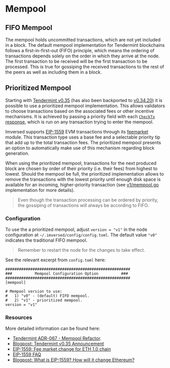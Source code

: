 # Mempool

## FIFO Mempool
The mempool holds uncommitted transactions, which are not yet included in a block. The default mempool implementation for Tendermint blockchains follows a first-in-first-out (FIFO) principle, which means the ordering of transactions depends solely on the order in which they arrive at the node. The first transaction to be received will be the first transaction to be processed. This is true for gossiping the received transactions to the rest of the peers as well as including them in a block.

## Prioritized Mempool
Starting with [Tendermint v0.35](https://github.com/tendermint/tendermint/blob/v0.35.0/CHANGELOG.md) (has also been backported to [v0.34.20](https://github.com/tendermint/tendermint/blob/17c94bb0dcb354c57f49cdcd1e62f4742752c803/UPGRADING.md?plain=1#L54)) it is possible to use a prioritized mempool implementation. This allows validators to choose transactions based on the associated fees or other incentive mechanisms. It is achieved by passing a priority field with each [`CheckTx` response](https://github.com/tendermint/tendermint/blob/17c94bb0dcb354c57f49cdcd1e62f4742752c803/proto/tendermint/abci/types.proto#L234), which is run on any transaction trying to enter the mempool.

Imversed supports [EIP-1559](https://eips.ethereum.org/EIPS/eip-1559#simple-summary) EVM transactions through its [feemarket](https://docs.imversed.com/modules/feemarket/01_concepts.html) module. This transaction type uses a base fee and a selectable priority tip that add up to the total transaction fees. The prioritized mempool presents an option to automatically make use of this mechanism regarding block generation.

When using the prioritized mempool, transactions for the next produced block are chosen by order of their priority (i.e. their fees) from highest to lowest. Should the mempool be full, the prioritized implementation allows to remove the transactions with the lowest priority until enough disk space is available for an incoming, higher-priority transaction (see [v1/mempool.go](https://github.com/tendermint/tendermint/blob/17c94bb0dcb354c57f49cdcd1e62f4742752c803/mempool/v1/mempool.go#L505C2-L576) implementation for more details).

> Even though the transaction processing can be ordered by priority, the gossiping of transactions will always be according to FIFO.

### Configuration
To use the a prioritized mempool, adjust `version = "v1"` in the node configuration at `~/.imversed/config/config.toml`. The default value `"v0"` indicates the traditional FIFO mempool.

>  Remember to restart the node for the changes to take effect.

See the relevant excerpt from `config.toml` here:

```text
#######################################################
###          Mempool Configuration Option          ###
#######################################################
[mempool]

# Mempool version to use:
#   1) "v0" - (default) FIFO mempool.
#   2) "v1" - prioritized mempool.
version = "v1"
```

### Resources
More detailed information can be found here:

* [Tendermint ADR-067 - Mempool Refactor](https://github.com/tendermint/tendermint/blob/main/docs/architecture/adr-067-mempool-refactor.md).
* [Blogpost: Tendermint v0.35 Announcement](https://medium.com/tendermint/tendermint-v0-35-introduces-prioritized-mempool-a-makeover-to-the-peer-to-peer-network-more-61eea6ec572d)
* [EIP-1559: Fee market change for ETH 1.0 chain](https://eips.ethereum.org/EIPS/eip-1559)
* [EIP-1559 FAQ](https://notes.ethereum.org/@vbuterin/eip-1559-faq)
* [Blogpost: What is EIP-1559? How will it change Ethereum?](https://consensys.net/blog/quorum/what-is-eip-1559-how-will-it-change-ethereum/)